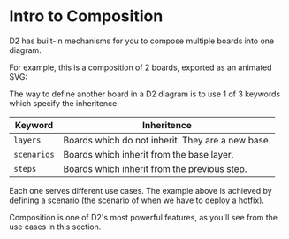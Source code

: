# Intro to Composition

D2 has built-in mechanisms for you to compose multiple boards into one diagram.

For example, this is a composition of 2 boards, exported as an animated SVG:

<div className="embedSVG" dangerouslySetInnerHTML={{__html: require('@site/static/img/generated/animated.svg2')}}></div>

The way to define another board in a D2 diagram is to use 1 of 3 keywords which specify
the inheritence:

| Keyword   | Inheritence                                       |
|-----------|---------------------------------------------------|
| `layers`    | Boards which do not inherit. They are a new base. |
| `scenarios` | Boards which inherit from the base layer.         |
| `steps`     | Boards which inherit from the previous step.      |

Each one serves different use cases. The example above is achieved by defining a scenario
(the scenario of when we have to deploy a hotfix).

Composition is one of D2's most powerful features, as you'll see from the use cases in this
section.
